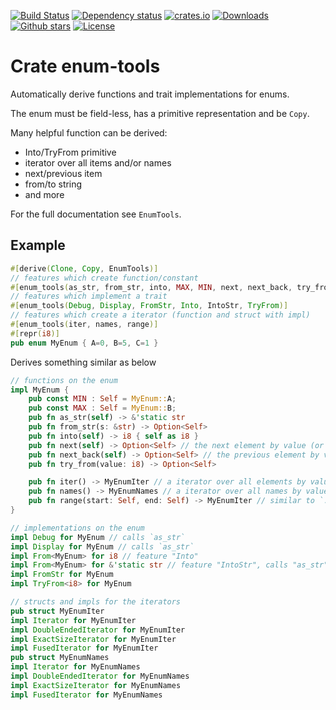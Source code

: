 [![Build Status](https://github.com/alexkazik/enum-tools/workflows/CI/badge.svg?branch=master&event=push)](https://github.com/alexkazik/enum-tools/actions?query=workflow%3ACI+branch%3Amaster+event%3Apush)
[![Dependency status](https://deps.rs/repo/github/alexkazik/enum-tools/status.svg)](https://deps.rs/repo/github/alexkazik/enum-tools)
[![crates.io](https://img.shields.io/crates/v/enum-tools.svg)](https://crates.io/crates/enum-tools)
[![Downloads](https://img.shields.io/crates/d/enum-tools.svg)](https://crates.io/crates/enum-tools)
[![Github stars](https://img.shields.io/github/stars/alexkazik/enum-tools.svg?logo=github)](https://github.com/alexkazik/enum-tools/stargazers)
[![License](https://img.shields.io/crates/l/enum-tools.svg)](./LICENSE)

# Crate enum-tools

<!-- cargo-rdme start -->

Automatically derive functions and trait implementations for enums.

The enum must be field-less, has a primitive representation and be `Copy`.

Many helpful function can be derived:
- Into/TryFrom primitive
- iterator over all items and/or names
- next/previous item
- from/to string
- and more

For the full documentation see `EnumTools`.

## Example
```rust
#[derive(Clone, Copy, EnumTools)]
// features which create function/constant
#[enum_tools(as_str, from_str, into, MAX, MIN, next, next_back, try_from)]
// features which implement a trait
#[enum_tools(Debug, Display, FromStr, Into, IntoStr, TryFrom)]
// features which create a iterator (function and struct with impl)
#[enum_tools(iter, names, range)]
#[repr(i8)]
pub enum MyEnum { A=0, B=5, C=1 }
```

Derives something similar as below

```rust
// functions on the enum
impl MyEnum {
    pub const MIN : Self = MyEnum::A;
    pub const MAX : Self = MyEnum::B;
    pub fn as_str(self) -> &'static str
    pub fn from_str(s: &str) -> Option<Self>
    pub fn into(self) -> i8 { self as i8 }
    pub fn next(self) -> Option<Self> // the next element by value (or None if last)
    pub fn next_back(self) -> Option<Self> // the previous element by value (or None if first)
    pub fn try_from(value: i8) -> Option<Self>

    pub fn iter() -> MyEnumIter // a iterator over all elements by value
    pub fn names() -> MyEnumNames // a iterator over all names by value
    pub fn range(start: Self, end: Self) -> MyEnumIter // similar to `..=`
}

// implementations on the enum
impl Debug for MyEnum // calls `as_str`
impl Display for MyEnum // calls `as_str`
impl From<MyEnum> for i8 // feature "Into"
impl From<MyEnum> for &'static str // feature "IntoStr", calls "as_str"
impl FromStr for MyEnum
impl TryFrom<i8> for MyEnum

// structs and impls for the iterators
pub struct MyEnumIter
impl Iterator for MyEnumIter
impl DoubleEndedIterator for MyEnumIter
impl ExactSizeIterator for MyEnumIter
impl FusedIterator for MyEnumIter
pub struct MyEnumNames
impl Iterator for MyEnumNames
impl DoubleEndedIterator for MyEnumNames
impl ExactSizeIterator for MyEnumNames
impl FusedIterator for MyEnumNames
```

<!-- cargo-rdme end -->
